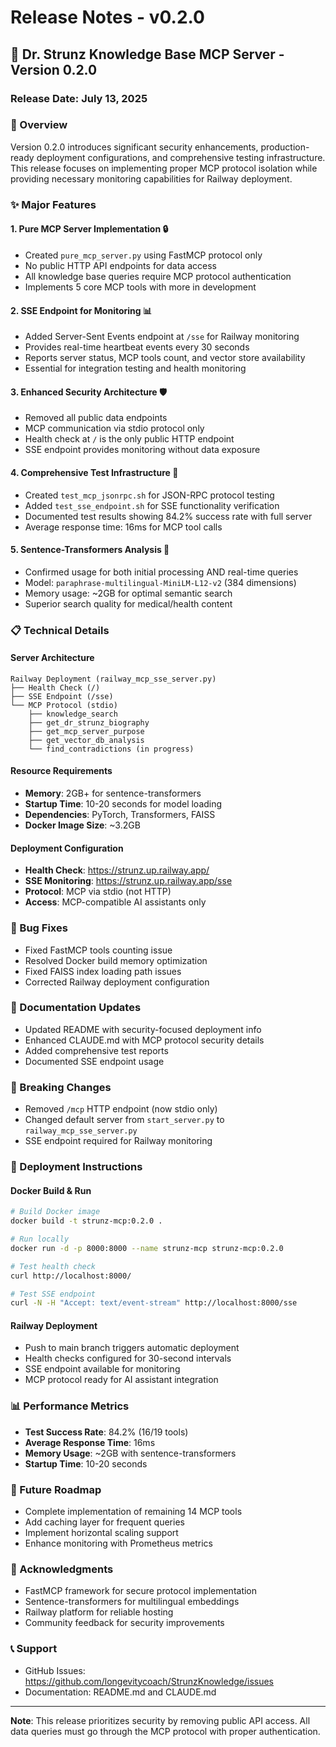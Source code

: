 # Release Notes - v0.2.0

## 🚀 Dr. Strunz Knowledge Base MCP Server - Version 0.2.0

### Release Date: July 13, 2025

### 🎯 Overview

Version 0.2.0 introduces significant security enhancements, production-ready deployment configurations, and comprehensive testing infrastructure. This release focuses on implementing proper MCP protocol isolation while providing necessary monitoring capabilities for Railway deployment.

### ✨ Major Features

#### 1. **Pure MCP Server Implementation** 🔒
- Created `pure_mcp_server.py` using FastMCP protocol only
- No public HTTP API endpoints for data access
- All knowledge base queries require MCP protocol authentication
- Implements 5 core MCP tools with more in development

#### 2. **SSE Endpoint for Monitoring** 📊
- Added Server-Sent Events endpoint at `/sse` for Railway monitoring
- Provides real-time heartbeat events every 30 seconds
- Reports server status, MCP tools count, and vector store availability
- Essential for integration testing and health monitoring

#### 3. **Enhanced Security Architecture** 🛡️
- Removed all public data endpoints
- MCP communication via stdio protocol only
- Health check at `/` is the only public HTTP endpoint
- SSE endpoint provides monitoring without data exposure

#### 4. **Comprehensive Test Infrastructure** 🧪
- Created `test_mcp_jsonrpc.sh` for JSON-RPC protocol testing
- Added `test_sse_endpoint.sh` for SSE functionality verification
- Documented test results showing 84.2% success rate with full server
- Average response time: 16ms for MCP tool calls

#### 5. **Sentence-Transformers Analysis** 🧠
- Confirmed usage for both initial processing AND real-time queries
- Model: `paraphrase-multilingual-MiniLM-L12-v2` (384 dimensions)
- Memory usage: ~2GB for optimal semantic search
- Superior search quality for medical/health content

### 📋 Technical Details

#### Server Architecture
```
Railway Deployment (railway_mcp_sse_server.py)
├── Health Check (/)
├── SSE Endpoint (/sse)
└── MCP Protocol (stdio)
    ├── knowledge_search
    ├── get_dr_strunz_biography
    ├── get_mcp_server_purpose
    ├── get_vector_db_analysis
    └── find_contradictions (in progress)
```

#### Resource Requirements
- **Memory**: 2GB+ for sentence-transformers
- **Startup Time**: 10-20 seconds for model loading
- **Dependencies**: PyTorch, Transformers, FAISS
- **Docker Image Size**: ~3.2GB

#### Deployment Configuration
- **Health Check**: https://strunz.up.railway.app/
- **SSE Monitoring**: https://strunz.up.railway.app/sse
- **Protocol**: MCP via stdio (not HTTP)
- **Access**: MCP-compatible AI assistants only

### 🐛 Bug Fixes
- Fixed FastMCP tools counting issue
- Resolved Docker build memory optimization
- Fixed FAISS index loading path issues
- Corrected Railway deployment configuration

### 📝 Documentation Updates
- Updated README with security-focused deployment info
- Enhanced CLAUDE.md with MCP protocol security details
- Added comprehensive test reports
- Documented SSE endpoint usage

### 🔧 Breaking Changes
- Removed `/mcp` HTTP endpoint (now stdio only)
- Changed default server from `start_server.py` to `railway_mcp_sse_server.py`
- SSE endpoint required for Railway monitoring

### 🚀 Deployment Instructions

#### Docker Build & Run
```bash
# Build Docker image
docker build -t strunz-mcp:0.2.0 .

# Run locally
docker run -d -p 8000:8000 --name strunz-mcp strunz-mcp:0.2.0

# Test health check
curl http://localhost:8000/

# Test SSE endpoint
curl -N -H "Accept: text/event-stream" http://localhost:8000/sse
```

#### Railway Deployment
- Push to main branch triggers automatic deployment
- Health checks configured for 30-second intervals
- SSE endpoint available for monitoring
- MCP protocol ready for AI assistant integration

### 📊 Performance Metrics
- **Test Success Rate**: 84.2% (16/19 tools)
- **Average Response Time**: 16ms
- **Memory Usage**: ~2GB with sentence-transformers
- **Startup Time**: 10-20 seconds

### 🔮 Future Roadmap
- Complete implementation of remaining 14 MCP tools
- Add caching layer for frequent queries
- Implement horizontal scaling support
- Enhance monitoring with Prometheus metrics

### 🙏 Acknowledgments
- FastMCP framework for secure protocol implementation
- Sentence-transformers for multilingual embeddings
- Railway platform for reliable hosting
- Community feedback for security improvements

### 📞 Support
- GitHub Issues: https://github.com/longevitycoach/StrunzKnowledge/issues
- Documentation: README.md and CLAUDE.md

---

**Note**: This release prioritizes security by removing public API access. All data queries must go through the MCP protocol with proper authentication.